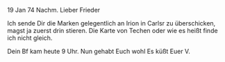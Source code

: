  19 Jan 74 Nachm.
Lieber Frieder

Ich sende Dir die Marken gelegentlich an Irion in Carlsr zu überschicken, magst ja zuerst drin stieren. Die Karte von Techen oder wie es heißt finde ich nicht gleich.

Dein Bf kam heute 9 Uhr. Nun gehabt Euch wohl
 Es küßt Euer V.
